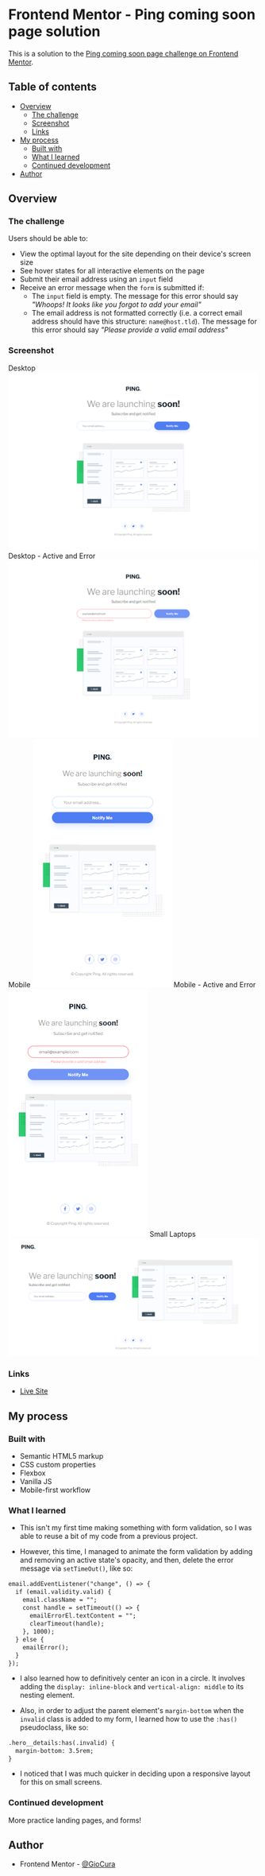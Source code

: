 # Frontend Mentor - Ping coming soon page solution

This is a solution to the [Ping coming soon page challenge on Frontend Mentor](https://www.frontendmentor.io/challenges/ping-single-column-coming-soon-page-5cadd051fec04111f7b848da).

## Table of contents

- [Overview](#overview)
  - [The challenge](#the-challenge)
  - [Screenshot](#screenshot)
  - [Links](#links)
- [My process](#my-process)
  - [Built with](#built-with)
  - [What I learned](#what-i-learned)
  - [Continued development](#continued-development)
- [Author](#author)

## Overview

### The challenge

Users should be able to:

- View the optimal layout for the site depending on their device's screen size
- See hover states for all interactive elements on the page
- Submit their email address using an `input` field
- Receive an error message when the `form` is submitted if:
  - The `input` field is empty. The message for this error should say _"Whoops! It looks like you forgot to add your email"_
  - The email address is not formatted correctly (i.e. a correct email address should have this structure: `name@host.tld`). The message for this error should say _"Please provide a valid email address"_

### Screenshot

Desktop
![Desktop](images/screenshot-desktop.png)
Desktop - Active and Error
![Desktop - Active and Error](images/screenshot-desktop-active.png)
Mobile
![Mobile](images/screenshot-mobile.png)
Mobile - Active and Error
![Mobile - Active and Error](images/screenshot-mobile-active.png)
Small Laptops
![Small Laptops](images/screenshot-laptop.png)

### Links

- [Live Site](https://gc19-ping-coming-soon.netlify.app)

## My process

### Built with

- Semantic HTML5 markup
- CSS custom properties
- Flexbox
- Vanilla JS
- Mobile-first workflow

### What I learned

- This isn't my first time making something with form validation, so I was able to reuse a bit of my code from a previous project.

- However, this time, I managed to animate the form validation by adding and removing an active state's opacity, and then, delete the error message via `setTimeOut()`, like so:

```
email.addEventListener("change", () => {
  if (email.validity.valid) {
    email.className = "";
    const handle = setTimeout(() => {
      emailErrorEl.textContent = "";
      clearTimeout(handle);
    }, 1000);
  } else {
    emailError();
  }
});
```

- I also learned how to definitively center an icon in a circle. It involves adding the `display: inline-block` and `vertical-align: middle` to its nesting element.

- Also, in order to adjust the parent element's `margin-bottom` when the `invalid` class is added to my form, I learned how to use the `:has()` pseudoclass, like so:

```
.hero__details:has(.invalid) {
  margin-bottom: 3.5rem;
}
```

- I noticed that I was much quicker in deciding upon a responsive layout for this on small screens.

### Continued development

More practice landing pages, and forms!

## Author

- Frontend Mentor - [@GioCura](https://www.frontendmentor.io/profile/GioCura)
